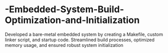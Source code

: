 # -Embedded-System-Build-Optimization-and-Initialization
 Developed a bare-metal embedded system by creating a Makefile, custom linker script, and startup code.  Streamlined   build processes, optimized memory usage, and ensured robust system initialization
